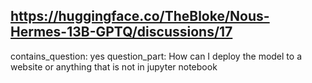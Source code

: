 ## https://huggingface.co/TheBloke/Nous-Hermes-13B-GPTQ/discussions/17

contains_question: yes
question_part: How can I deploy the model to a website or anything that is not in jupyter notebook